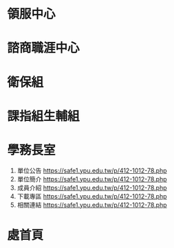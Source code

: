 
# 領服中心

# 諮商職涯中心
# 衛保組
# 課指組生輔組
# 學務長室 
1. 單位公告 <https://safe1.ypu.edu.tw/p/412-1012-78.php>
2. 單位簡介 <https://safe1.ypu.edu.tw/p/412-1012-78.php>
3. 成員介紹 <https://safe1.ypu.edu.tw/p/412-1012-78.php>
4. 下載專區 <https://safe1.ypu.edu.tw/p/412-1012-78.php>
5. 相關連結 <https://safe1.ypu.edu.tw/p/412-1012-78.php>
# 處首頁
